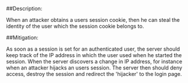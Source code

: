 ##Description:

When an attacker obtains a users session cookie, then he can steal the identity of the
user which the session cookie belongs to.

##Mitigation:

As soon as a session is set for an authenticated user,
the server should keep track of the IP address in which the user used when he started the session.
When the server discovers a change in IP address, for instance when an attacker hijacks an
users session. The server then should deny access, destroy the session and redirect the
'hijacker' to the login page.
